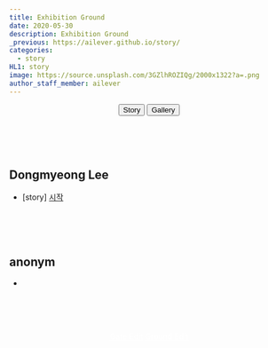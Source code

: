 ```yaml
---
title: Exhibition Ground
date: 2020-05-30
description: Exhibition Ground
_previous: https://ailever.github.io/story/
categories:
  - story
HL1: story
image: https://source.unsplash.com/3GZlhROZIQg/2000x1322?a=.png
author_staff_member: ailever
---
```


<div align="center" class="top_btn_box">
  <button class="top_btn" type="button" onclick="location.href='https://ailever.github.io/story/'">Story</button>
  <button class="top_btn" type="button" onclick="location.href='https://ailever.github.io/gallery/'">Gallery</button>  
</div>

<br><br><br>
## Dongmyeong Lee
- [story] [시작](https://ailever.github.io/story/2021/02/26/kr-000000/)

<br><br><br>
## anonym
- []()

<br><br><br>
<div align="center" class="bottom_btn_box">
  <span class="bottom_btn"><a href="https://github.com/ailever/ailever.github.io/blob/master/story/index.html" target="_blank" style="color:white">Gate Edit</a></span>
  <span class="bottom_btn"><a href="https://github.com/ailever/ailever.github.io/blob/master/_posts/story/2020-05-30-Exhibition-Ground.md" target="_blank" style="color:white">Ground Edit</a></span>  
</div>
